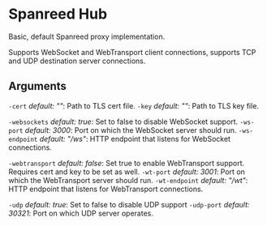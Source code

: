 # Spanreed Hub

Basic, default Spanreed proxy implementation.

Supports WebSocket and WebTransport client connections, supports TCP and UDP destination server connections.

## Arguments

`-cert` _default: ""_: Path to TLS cert file.
`-key` _default: ""_: Path to TLS key file.

`-websockets` _default: true_: Set to false to disable WebSocket support.
`-ws-port` _default: 3000_: Port on which the WebSocket server should run.
`-ws-endpoint` _default: "/ws"_: HTTP endpoint that listens for WebSocket connections.

`-webtransport` _default: false_: Set true to enable WebTransport support. Requires cert and key to be set as well.
`-wt-port` _default: 3001_: Port on which the WebTransport server should run.
`-wt-endpoint` _default: "/wt"_: HTTP endpoint that listens for WebTransport connections.

`-udp` _default: true_: Set to false to disable UDP support
`-udp-port` _default: 30321_: Port on which UDP server operates.
